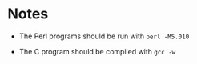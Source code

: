 # Notes

* The Perl programs should be run with `perl -M5.010`

* The C program should be compiled with `gcc -w`
